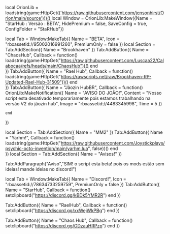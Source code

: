 local OrionLib = loadstring(game:HttpGet(('https://raw.githubusercontent.com/jensonhirst/Orion/main/source')))()
local Window = OrionLib:MakeWindow({Name = "StarHub : Versão : BETA", HidePremium = false, SaveConfig = true, ConfigFolder = "StaRHub"})

local Tab = Window:MakeTab({
	Name = "BETA",
	Icon = "rbxassetid://95002016991260",
	PremiumOnly = false
})
local Section = Tab:AddSection({
	Name = "Brookhaven"
})
Tab:AddButton({
	Name = "ChaosHub",
	Callback = function()
      		loadstring(game:HttpGet("https://raw.githubusercontent.com/Luscaa22/Calabocaa/refs/heads/main/ChaosHub"))()
  	end    
})
Tab:AddButton({
	Name = "Rael Hub",
	Callback = function()
      		loadstring(game:HttpGet("https://rawscripts.net/raw/Brookhaven-RP-Updated-Rael-Hub-31509"))()
  	end    
})
Tab:AddButton({
	Name = "Jãozin HubBR",
	Callback = function()
      		OrionLib:MakeNotification({
	Name = "AVISO DO JOÃO!",
	Content = "Nosso script esta desativado temporariamente pois estamos trabalhando na versão V2 do jãozin hub",
	Image = "rbxassetid://4483345998",
	Time = 5
})

  	end    
})


local Section = Tab:AddSection({
	Name = "MM2"
})
Tab:AddButton({
	Name = "Yarhm!",
	Callback = function()
      		loadstring(game:HttpGet("https://raw.githubusercontent.com/Joystickplays/psychic-octo-invention/main/yarhm.lua", false))()
  	end    
})
local Section = Tab:AddSection({
	Name = "Avisos!"
})


Tab:AddParagraph("Aviso","SIM! o script esta beta! pois os mods estão sem ideias! mande ideias no discord!")



local Tab = Window:MakeTab({
	Name = "Discord!",
	Icon = "rbxassetid://78634733259759",
	PremiumOnly = false
})
Tab:AddButton({
    Name = "StarHub",
    Callback = function()
        setclipboard("https://discord.gg/kBDk5YMR2R")
    end
})

Tab:AddButton({
    Name = "RaelHub",
    Callback = function()
        setclipboard("https://discord.gg/xxWejWkPBg")
    end
})

Tab:AddButton({
    Name = "Chaos Hub",
    Callback = function()
        setclipboard("https://discord.gg/GDzauHRPzp")
    end
})
